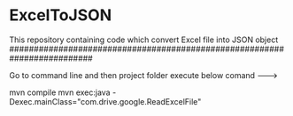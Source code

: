 # ExcelToJSON
This repository containing code which convert Excel file into JSON object
#########################################################################

Go to command line and then project folder
execute below comand --->

mvn compile
mvn exec:java -Dexec.mainClass="com.drive.google.ReadExcelFile" 
